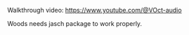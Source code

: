 Walkthrough video: https://www.youtube.com/@VOct-audio

Woods needs jasch package to work properly.
